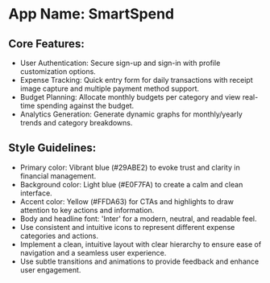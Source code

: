 # **App Name**: SmartSpend

## Core Features:

- User Authentication: Secure sign-up and sign-in with profile customization options.
- Expense Tracking: Quick entry form for daily transactions with receipt image capture and multiple payment method support.
- Budget Planning: Allocate monthly budgets per category and view real-time spending against the budget.
- Analytics Generation: Generate dynamic graphs for monthly/yearly trends and category breakdowns.

## Style Guidelines:

- Primary color: Vibrant blue (#29ABE2) to evoke trust and clarity in financial management.
- Background color: Light blue (#E0F7FA) to create a calm and clean interface.
- Accent color: Yellow (#FFDA63) for CTAs and highlights to draw attention to key actions and information.
- Body and headline font: 'Inter' for a modern, neutral, and readable feel. 
- Use consistent and intuitive icons to represent different expense categories and actions.
- Implement a clean, intuitive layout with clear hierarchy to ensure ease of navigation and a seamless user experience.
- Use subtle transitions and animations to provide feedback and enhance user engagement.